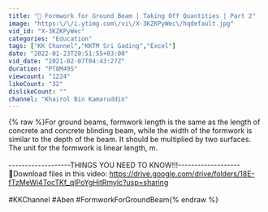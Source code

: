 ```yaml
---
title: "🔴 Formwork for Ground Beam | Taking Off Quantities | Part 2"
image: "https:\/\/i.ytimg.com\/vi\/X-3KZKPyWec\/hqdefault.jpg"
vid_id: "X-3KZKPyWec"
categories: "Education"
tags: ["KK Channel","KKTM Sri Gading","Excel"]
date: "2022-01-23T20:51:55+03:00"
vid_date: "2021-02-07T04:43:27Z"
duration: "PT8M49S"
viewcount: "1224"
likeCount: "32"
dislikeCount: ""
channel: "Khairol Bin Kamaruddin"
---
```

{% raw %}For ground beams, formwork length is the same as the length of concrete and concrete blinding beam, while the width of the formwork is similar to the depth of the beam. It should be multiplied by two surfaces. The unit for the formwork is linear length, m.<br /><br />-------------------THINGS YOU NEED TO KNOW!!!------------------- <br />🚀Download files in this video: <a rel="nofollow" target="blank" href="https://drive.google.com/drive/folders/18E-fTzMeWi4TocTKf_qIPoYgHitRmylc?usp=sharing">https://drive.google.com/drive/folders/18E-fTzMeWi4TocTKf_qIPoYgHitRmylc?usp=sharing</a><br /><br />#KKChannel #Aben #FormworkForGroundBeam{% endraw %}

